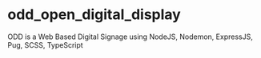 # odd_open_digital_display
ODD is a Web Based Digital Signage using NodeJS, Nodemon, ExpressJS, Pug, SCSS, TypeScript
